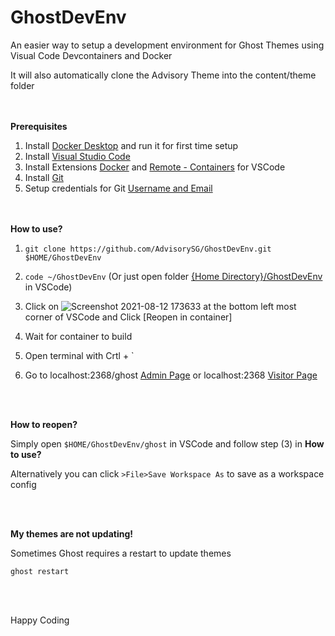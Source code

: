 # GhostDevEnv
An easier way to setup a development environment for Ghost Themes using Visual Code Devcontainers and Docker

It will also automatically clone the Advisory Theme into the content/theme folder

<br/><br/>
**Prerequisites**
1) Install [Docker Desktop](https://www.docker.com/products/docker-desktop) and run it for first time setup
2) Install [Visual Studio Code](https://code.visualstudio.com/Download) 
3) Install Extensions [Docker](https://marketplace.visualstudio.com/items?itemName=ms-azuretools.vscode-docker) and [Remote - Containers](https://marketplace.visualstudio.com/items?itemName=ms-vscode-remote.remote-containers) for VSCode
4) Install [Git](https://git-scm.com/downloads)
5) Setup credentials for Git [Username and Email](https://linuxize.com/post/how-to-configure-git-username-and-email/)

<br/><br/>
**How to use?**

1) `git clone https://github.com/AdvisorySG/GhostDevEnv.git $HOME/GhostDevEnv` 

2) `code ~/GhostDevEnv` (Or just open folder [{Home Directory}/GhostDevEnv]($HOME/GhostDevEnv) in VSCode)

3) Click on ![Screenshot 2021-08-12 173633](https://user-images.githubusercontent.com/88506363/129174878-1baa1c09-72b6-4556-b06a-86864bac3c52.png) at the bottom left most corner of VSCode and Click [Reopen in container]
4) Wait for container to build
5) Open terminal with Crtl + `
6) Go to localhost:2368/ghost [Admin Page](localhost:2368/ghost) or localhost:2368 [Visitor Page](localhost:2368)

<br/><br/>

**How to reopen?**

Simply open `$HOME/GhostDevEnv/ghost` in VSCode and follow step (3) in **How to use?**

Alternatively you can click `>File>Save Workspace As` to save as a workspace config 

<br/><br/>

**My themes are not updating!**

Sometimes Ghost requires a restart to update themes

`ghost restart`

<br/><br/>

Happy Coding

